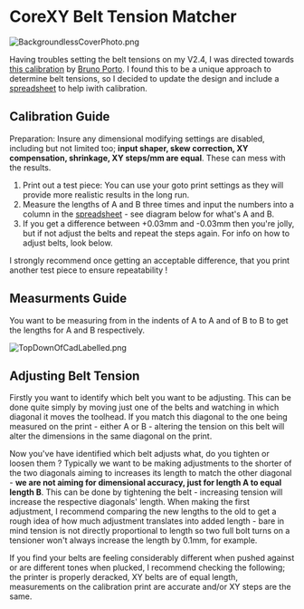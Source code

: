 # CoreXY Belt Tension Matcher #

![BackgroundlessCoverPhoto.png](https://github.com/Alexander-T-Moss/VoronUsers/blob/master/printer_mods/AlexanderT-Moss/Belt-Tension-Matcher/Images/BackgroundlessCoverPhoto.png)

  Having troubles setting the belt tensions on my V2.4, I was directed towards [this calibration](https://www.thingiverse.com/thing:3306430) by [Bruno Porto](https://www.thingiverse.com/brunofporto/designs). I found this to be a unique approach to determine belt tensions, so I decided to update the design and include a [spreadsheet](https://docs.google.com/spreadsheets/d/1BWog34xtos486wBbUxp6j-8tu1slfoWe9iSom6ZJ-I0/edit?usp=sharing) to help iwith calibration.
 
## Calibration Guide ##

 Preparation: Insure any dimensional modifying settings are disabled, including but not limited too; **input shaper, skew correction, XY compensation, shrinkage, XY steps/mm are equal**. These can mess with the results.

1. Print out a test piece: You can use your goto print settings as they will provide more realistic results in the long run.
2. Measure the lengths of A and B three times and input the numbers into a column in the [spreadsheet](https://docs.google.com/spreadsheets/d/1BWog34xtos486wBbUxp6j-8tu1slfoWe9iSom6ZJ-I0/edit?usp=sharing) - see diagram below for what's A and B.
3. If you get a difference between +0.03mm and -0.03mm then you're jolly, but if not adjust the belts and repeat the steps again. For info on how to adjust belts, look below.

I strongly recommend once getting an acceptable difference, that you print another test piece to ensure repeatability !

## Measurments Guide ##

You want to be measuring from in the indents of A to A and of B to B to get the lengths for A and B respectively.

![TopDownOfCadLabelled.png](https://github.com/Alexander-T-Moss/VoronUsers/blob/master/printer_mods/AlexanderT-Moss/Belt-Tension-Matcher/Images/TopDownOfCadLabelled.png)
 
## Adjusting Belt Tension ##

Firstly you want to identify which belt you want to be adjusting. This can be done quite simply by moving just one of the belts and watching in which diagonal it moves the toolhead. If you match this diagonal to the one being measured on the print - either A or B -  altering the tension on this belt will alter the dimensions in the same diagonal on the print.

Now you've have identified which belt adjusts what, do you tighten or loosen them ? Typically we want to be making adjustments to the shorter of the two diagonals aiming to increases its length to match the other diagonal - **we are not aiming for dimensional accuracy, just for length A to equal length B**. This can be done by tightening the belt - increasing tension will increase the respective diagonals' length. When making the first adjustment, I recommend comparing the new lengths to the old to get a rough idea of how much adjustment translates into added length - bare in mind tension is not directly proportional to length so two full bolt turns on a tensioner won't always increase the length by 0.1mm, for example. 

If you find your belts are feeling considerably different when pushed against or are different tones when plucked, I recommend checking the following; the printer is properly deracked, XY belts are of equal length, measurements on the calibration print are accurate and/or XY steps are the same.
